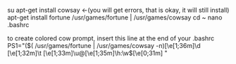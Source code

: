 su 
apt-get install cowsay <-(you will get errors, that is okay, it will still install)
apt-get install fortune
/usr/games/fortune | /usr/games/cowsay
cd ~
nano .bashrc

to create colored cow prompt, insert this line at the end of your .bashrc
PS1="(\$( /usr/games/fortune | /usr/games/cowsay -n)\[\e[1;36m\]\d \[\e[1;32m\]\t \[\e[1;33m\]\u@\[\e[1;35m\]\h:\w\$\[\e[0;31m\] "
